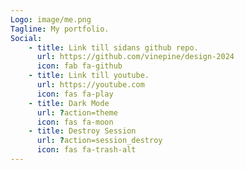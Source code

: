 ```yaml
---
Logo: image/me.png
Tagline: My portfolio.
Social:
    - title: Link till sidans github repo.
      url: https://github.com/vinepine/design-2024
      icon: fab fa-github
    - title: Link till youtube.
      url: https://youtube.com
      icon: fas fa-play
    - title: Dark Mode
      url: ?action=theme
      icon: fas fa-moon
    - title: Destroy Session
      url: ?action=session_destroy
      icon: fas fa-trash-alt
---
```

